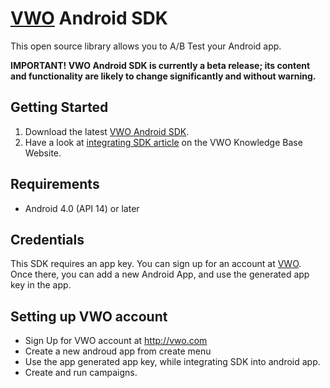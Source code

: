 [VWO][] Android SDK
======================================

This open source library allows you to A/B Test your Android app.

**IMPORTANT! VWO Android SDK is currently a beta release; its content
and functionality are likely to change significantly and without warning.**

Getting Started
---------------

1. Download the latest [VWO Android SDK](https://github.com/wingify/vwo-android/releases).
2. Have a look at [integrating SDK article](https://vwo.com/knowledge/integrating-android-sdk/)
   on the VWO Knowledge Base Website.

## Requirements

* Android 4.0 (API 14) or later

## Credentials

This SDK requires an app key. You can sign up for an account at [VWO][]. Once there, you can add a new Android App, and use the generated app key in the app.


## Setting up VWO account
* Sign Up for VWO account at http://vwo.com
* Create a new androud app from create menu
* Use the app generated app key, while integrating SDK into android app.
* Create and run campaigns.

[VWO]: https://vwo.com/
